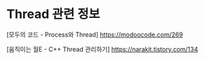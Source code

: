 
# Thread 관련 정보


[모두의 코드 - Process와 Thread] <https://modoocode.com/269>

[움직이는 월E - C++ Thread 관리하기] <https://narakit.tistory.com/134>
